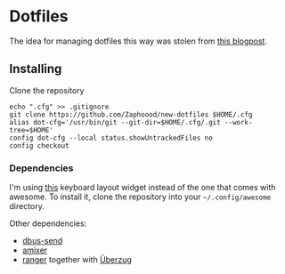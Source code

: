 # Dotfiles
The idea for managing dotfiles this way was stolen from [this blogpost](https://www.ackama.com/what-we-think/the-best-way-to-store-your-dotfiles-a-bare-git-repository-explained/).

## Installing
Clone the repository
```
echo ".cfg" >> .gitignore
git clone https://github.com/Zaphoood/new-dotfiles $HOME/.cfg
alias dot-cfg='/usr/bin/git --git-dir=$HOME/.cfg/.git --work-tree=$HOME'
config dot-cfg --local status.showUntrackedFiles no
config checkout
```

### Dependencies
I'm using [this](https://github.com/echuraev/keyboard_layout) keyboard layout widget instead of the one that comes with awesome. To install it, clone the repository into your `~/.config/awesome` directory.

Other dependencies:
 * [dbus-send](https://linux.die.net/man/1/dbus-send)
 * [amixer](https://linux.die.net/man/1/amixer)
 * [ranger](https://github.com/ranger/ranger) together with [Überzug](https://github.com/seebye/ueberzug)
